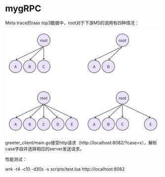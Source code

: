 # mygRPC

Meta trace的raas top3数据中，root对于下游MS的调用有四种情况：

![image](https://github.com/dufanrong/mygrpc/blob/master/img/whiteboard_exported_image.png)

greeter_client/main.go接受http请求（http://localhost:8082/?case=x），解析case字段并选择相应的server发送请求。

性能测试：

wrk -t4 -c10 -d30s -s scripts/test.lua http://localhost:8082


